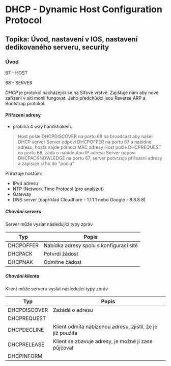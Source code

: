 # DHCP - Dynamic Host Configuration Protocol

## Topika: Úvod, nastavení v IOS, nastavení dedikovaného serveru, security

### Úvod

67 - HOST

68 - SERVER

*DHCP* je protokol nacházející se na Síťové vrstvě. Zajišťuje nám aby nové zařízení v síti mohli fungovat. Jeho předchůdci jsou Reverse ARP a Bootstrap protokol. 

#### Přiřazení adresy
- probíhá 4 way handshakem.

> Host pošle DHCPDISCOVER na portu 68 na broadcast aby našel DHCP server
> Server odpoví DHCPOFFER na portu 67 a nabídne adresu, hosta najde pomocí MAC adresy
> Host pošle DHCPREQUEST na portu 68, žádá o nabídnutou IP adresu
> Server odpoví DHCPACKNOWLEDGE na portu 67, server potvrzuje přiřazení adresy a zapisuje si ho do "poolu"

Přiřazuje hostům:
- IPv4 adresu
- NTP (Network Time Protocol (pro analýzu))
- Gateway
- DNS server (například Cloudflare - 1.1.1.1 nebo Google - 8.8.8.8)

##### Chování serveru

Server může vyslat následující typy zpráv

|Typ|Popis
|---|---|
|DHCPOFFER|Nabídka adresy spolu s konfigurací sítě|
|DHCPACK|Potvrdí žádost|
|DHCPNAK|Odmítne žádost|

##### Chování klienta

Klient může serveru vyslat následující typy zpráv

|Typ|Popis
|---|---|
|DHCPDISCOVER|Zažádá o adresu|
|DHCPREQUEST|
|DHCPDECLINE|Klient odmítá nabízenou adresu, zjistil, že je již použita|
|DHCPRELEASE|Klient se zbavuje adresy, je možné ji zase půjčovat|
|DHCPINFORM|
